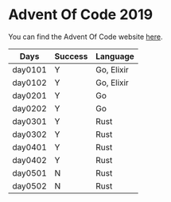# Advent Of Code 2019

You can find the Advent Of Code website [here](https://adventofcode.com/2019).

| Days    | Success | Language   |
| ------- | ------- | ---------- |
| day0101 | Y       | Go, Elixir |
| day0102 | Y       | Go, Elixir |
| day0201 | Y       | Go         |
| day0202 | Y       | Go         |
| day0301 | Y       | Rust       |
| day0302 | Y       | Rust       |
| day0401 | Y       | Rust       |
| day0402 | Y       | Rust       |
| day0501 | N       | Rust       |
| day0502 | N       | Rust       |
